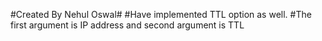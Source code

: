 #Created By Nehul Oswal#
#Have implemented TTL option as well.
#The first argument is IP address and second argument is TTL
